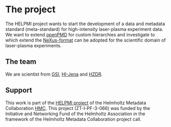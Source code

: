 # The project
The HELPMI project wants to start the development of a data and metadata standard (meta-standard) for high-intensity laser-plasma experiment data.
We want to extend [openPMD](https://github.com/openPMD) for custom hierarchies and investigate to which extend the [NeXus-format](https://github.com/nexpy/nexusformat) can be adopted for the scientific domain of laser-plasma experiments.

## The team
We are scientist from [GSI](www.gsi.de), [HI-Jena](https://www.hi-jena.de) and [HZDR](www.hzdr.de).

## Support
This work is part of the [HELPMI project](https://helmholtz-metadaten.de/en/inf-projects/helpmi-helmholtz-laser-plasma-metadata-initiative) of the Helmholtz Metadata Collaboration [HMC](https://helmholtz-metadaten.de/en). This project (ZT-I-PF-3-066) was funded by the Initiative and Networking Fund of the Helmholtz Association in the framework of the Helmholtz Metadata Collaboration project call.
